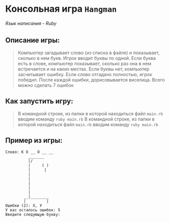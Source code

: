 # Консольная игра `Hangman`
###### Язык написания - Ruby
## Описание игры:
> Компьютер загадывает слово (из списка в файле) и показывает, сколько в нем букв.
> Игрок вводит буквы по одной. Если буква есть в слове, компьютер показывает, сколько раз 
> она в нем встречается и на каких местах. Если буквы нет, компьютер засчитывает ошибку.
> Если слово отгадано полностью, игрок победил. После каждой ошибки, дорисовывается виселица.
> Всего можно сделать 7 ошибок
## Как запустить игру:
> В командной строке, из папки в которой находиться файл `main.rb` вводим команду `ruby main.rb`
В командной строке, из папки в которой находиться файл `main.rb` вводим команду `ruby main.rb`

## Пример из игры:

```
Слово: К О __ О __ __
          _______
          |/
          |     ( )
          |      |
          |
          |
          |
          |
          |
        __|________
        |         |
Ошибки (2): Х, У
У вас осталось ошибок: 5
Введите следующую букву:
```

